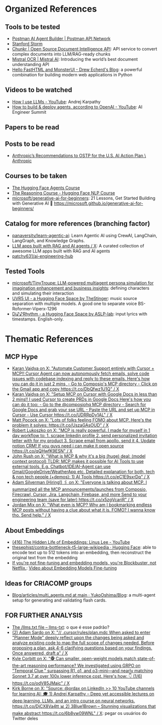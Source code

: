 # Organized References 

## Tools to be tested

* [Postman AI Agent Builder | Postman API Network](https://www.postman.com/ai-on-postman/postman-ai-agent-builder/overview)
* [Stanford Storm](https://storm.genie.stanford.edu/)
* [Chunkr | Open Source Document Intelligence API](https://chunkr.ai/): API service to convert complex documents into LLM/RAG-ready chunks
* [Mistral OCR | Mistral AI](https://mistral.ai/en/news/mistral-ocr): Introducing the world’s best document understanding API
* [Hello FastHTML and MonsterUI - Drew Echerd's Blog](https://www.drewecherd.com/post/hello-fasthtml-monsterui): a powerful combination for building modern web applications in Python

## Videos to be watched

* [How I use LLMs - YouTube](https://www.youtube.com/watch?v=EWvNQjAaOHw&t=475s): Andrej Karpathy
* [How to build & deploy agents, according to OpenAI - YouTube](https://www.youtube.com/watch?v=joHR2pmxDQE): AI Engineer Summit

## Papers to be read

## Posts to be read

* [Anthropic’s Recommendations to OSTP for the U.S. AI Action Plan \ Anthropic](https://www.anthropic.com/news/anthropic-s-recommendations-ostp-u-s-ai-action-plan)

## Courses to be taken

* [The Hugging Face Agents Course](https://huggingface.co/agents-course)
* [The Reasoning Course - Hugging Face NLP Course](https://huggingface.co/learn/nlp-course/en/chapter12/1?fw=pt)
* [microsoft/generative-ai-for-beginners](https://github.com/microsoft/generative-ai-for-beginners): 21 Lessons, Get Started Building with Generative AI 🔗 https://microsoft.github.io/generative-ai-for-beginners/

## Catalog for more references (branching factor)

* [panaversity/learn-agentic-ai](https://github.com/panaversity/learn-agentic-ai): Learn Agentic AI using CrewAI, LangChain, LangGraph, and Knowledge Graphs.
* [LLM apps built with RAG and AI agents / X](https://x.com/victor_explore/status/1896374933003153668): A curated collection of awesome LLM apps built with RAG and AI agents
* [patchy631/ai-engineering-hub](https://github.com/patchy631/ai-engineering-hub/tree/main)

## Tested Tools

* [microsoft/TinyTroupe: LLM-powered multiagent persona simulation for imagination enhancement and business insights](https://github.com/microsoft/TinyTroupe): defining characters and simulating their interaction
* [UVR5 UI - a Hugging Face Space by TheStinger](https://huggingface.co/spaces/TheStinger/UVR5_UI): music source separation with multiple models. A good one to separate voice BS-Roformer-Viperx-1296
* [Di♪♪Rhythm - a Hugging Face Space by ASLP-lab](https://huggingface.co/spaces/ASLP-lab/DiffRhythm): input lyrics with timestamps. English-only.

# Thematic References

## MCP Hype

* [Karan Vaidya on X: "Automate Customer Support entirely with Cursor + MCP!! Cursor Agent can now autonomously fetch emails, solve code issues with codebase indexing and reply to these emails. Here's how you can do it in just 2 mins, - Go to Composio's MCP directory - Click on the Gmail app and copy https://t.co/DbQfwz1U1Q" / X](https://x.com/KaranVaidya6/status/1897690146725839193)
* [Karan Vaidya on X: "Setup MCP on Cursor with Google Docs in less than 2 mins!! I used Cursor to create PRDs in Google Docs Here's how you can do it too: - Go to the @composiohq MCP directory - Search for Google Docs and grab your sse URL - Paste the URL and set up MCP in Cursor - Use Cursor https://t.co/UDRRpDy1AL" / X](https://x.com/KaranVaidya6/status/1897344383240060955)
* [Matt Pocock on X: "Lots of folks feeling FOMO about MCP. Here's the problem it solves: https://t.co/UszaGAsOUD" / X](https://x.com/mattpocockuk/status/1897742389592440970)
* [Robert Lukoszko on X: "MCP is really powerful. I made for myself in 1 day workflow to: 1. scrape linkedin profile 2. send personalized invitation letter with for my product 3. Scrape email from apollo. send it 4. Update notion CRM! If you guys need i can make it open source https://t.co/qQHwfK9ESN" / X](https://x.com/Karmedge/status/1897392194572705988)
* [John Rush on X: "What is MCP &amp; why it's a big (huge) deal: (model context protocol) TLDR: MCP makes it possible for AI Tools to use external tools. E.g. Chatbot/IDE/AI-Agent can use Gmail/GoogleDrive/WeatherApp etc. Detailed explanation for both, tech &amp; non tech people (+demos): 1) AI Tools https://t.co/eC1E9sxrDq" / X](https://x.com/johnrushx/status/1897655569101779201)
* [Adam Silverman (Hiring!) 🖇️ on X: "Everyone is talking about MCP. I summarized all the MCP announcements/launches from Composio, Firecrawl, Cursor, Jira, Langchain, Firebase, and more Send to your engineering team (save for later) https://t.co/x5zgVcariR" / X](https://x.com/AtomSilverman/status/1897409286466363626)
* [Jordan Mix on X: "What even is MCP? Why am I bookmarking endless MCP posts without having a clue about what it is. FOMO? I wanna know tho. Send help." / X](https://x.com/jrdnmix/status/1897015411805446638)

## About Embeddings

* [(416) The Hidden Life of Embeddings: Linus Lee - YouTube](https://www.youtube.com/watch?v=YvobVu1l7GI)
* [thesephist/contra-bottleneck-t5-large-wikipedia · Hugging Face](https://huggingface.co/thesephist/contra-bottleneck-t5-large-wikipedia): able to encode text up to 512 tokens into an embedding, then reconstruct the original text from the embedding
* [If you're not fine-tuning and embedding models, you're Blockbuster, not Netflix.](https://x.com/jxnlco/status/1897337783058133080): [Video about Embedding Models Fine-tuning](https://maven.com/p/1ea9c9/glean-s-embedding-model-for-enterprise-adapted-ai)

## Ideas for CRIACOMP groups

* [Blog/articles/multi_agents.md at main · YukoOshima/Blog](https://github.com/YukoOshima/Blog/blob/main/articles/multi_agents.md): a multi-agent setup for generating and validating flash cards.

## FOR FURTHER ANALYSIS

* [The /llms.txt file – llms-txt](https://llmstxt.org/): o que é esse padrão?
* [(2) Adam Sardo on X: "// .cursor/rules/plan.mdc When asked to enter "Planner Mode" deeply reflect upon the changes being asked and analyze existing code to map the full scope of changes needed. Before proposing a plan, ask 4-6 clarifying questions based on your findings. Once answered, draft a" / X](https://x.com/sardo_adam/status/1896269828509536658)
* [Kyle Corbitt on X: "🕵️ Can smaller, open-weight models match state-of-the-art reasoning performance? We investigated using GRPO on "Temporal Clue," surpassing R1, o1, and o3-mini—and nearly matching Sonnet 3.7 at over 100x lower inference cost. Here's how: 👇 (1/6) https://t.co/odV85JMaic" / X](https://x.com/corbtt/status/1897735437340627405)
* [Kirk Borne on X: "Source: @ordax on LinkedIn &gt;&gt; 10 YouTube channels for learning AI: 🎓 1) Andrej Karpathy – Deep yet accessible lectures on deep learning, LLMs, and an intro course on neural networks. https://t.co/DjCX8Va4tt 📊 2) 3Blue1Brown – Stunning visualizations that make abstract https://t.co/6b8yw09WNL" / X](https://x.com/KirkDBorne/status/1897510190267646307): pegar os usuários do Twitter deles
